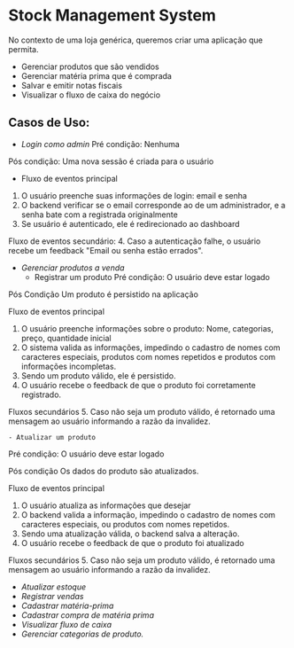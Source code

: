 # Stock Management System
No contexto de uma loja genérica, queremos criar uma aplicação que permita.
- Gerenciar produtos que são vendidos
- Gerenciar matéria prima que é comprada
- Salvar e emitir notas fiscais
- Visualizar o fluxo de caixa do negócio

## Casos de Uso:

- *Login como admin*
Pré condição:
Nenhuma

Pós condição:
Uma nova sessão é criada para o usuário

- Fluxo de eventos principal
1. O usuário preenche suas informações de login: email e senha
2. O backend verificar se o email corresponde ao de um administrador, e a senha bate com a registrada originalmente
3. Se usuário é autenticado, ele é redirecionado ao dashboard

Fluxo de eventos secundário:
4. Caso a autenticação falhe, o usuário recebe um feedback "Email ou senha estão errados".

- *Gerenciar produtos a venda*
	- Registrar um produto
Pré condição:
O usuário deve estar logado

Pós Condição
Um produto é persistido na aplicação

Fluxo de eventos principal
1. O usuário preenche informações sobre o produto: Nome, categorias, preço, quantidade inicial
2. O sistema valida as informações, impedindo o cadastro de nomes com caracteres especiais, produtos com nomes repetidos e produtos com informações incompletas.
3. Sendo um produto válido, ele é persistido.
4. O usuário recebe o feedback de que o produto foi corretamente registrado.

Fluxos secundários
5. Caso não seja um produto válido, é retornado uma mensagem ao usuário informando a razão da invalidez.

	- Atualizar um produto
Pré condição:
O usuário deve estar logado

Pós condição
Os dados do produto são atualizados.

Fluxo de eventos principal
1. O usuário atualiza as informações que desejar
2. O backend valida a informação, impedindo o cadastro de nomes com caracteres especiais, ou produtos com nomes repetidos.
3. Sendo uma atualização válida, o backend salva a alteração.
4. O usuário recebe o feedback de que o produto foi atualizado

Fluxos secundários
5. Caso não seja um produto válido, é retornado uma mensagem ao usuário informando a razão da invalidez.

- *Atualizar estoque*
- *Registrar vendas*
- *Cadastrar matéria-prima*
- *Cadastrar compra de matéria prima*
- *Visualizar fluxo de caixa*
- *Gerenciar categorias de produto.*
